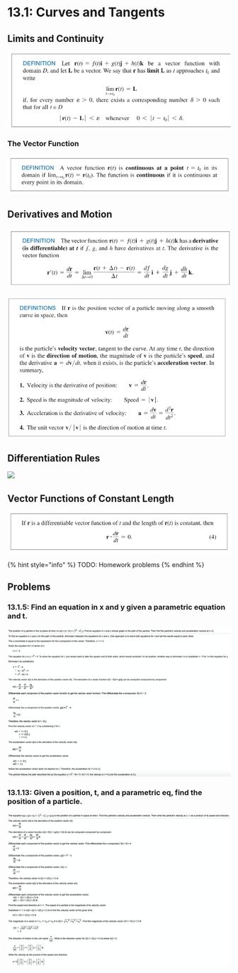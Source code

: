 # 13.1: Curves and Tangents

## Limits and Continuity

![](<../../../../../.gitbook/assets/image (292).png>)

### The Vector Function

![](<../../../../../.gitbook/assets/image (293).png>)

## Derivatives and Motion

![](<../../../../../.gitbook/assets/image (294).png>)

![](<../../../../../.gitbook/assets/image (295).png>)

## Differentiation Rules

![](<../../../../../.gitbook/assets/image (259) (1) (1).png>)

## Vector Functions of Constant Length

![](<../../../../../.gitbook/assets/image (296).png>)

{% hint style="info" %}
TODO: Homework problems
{% endhint %}

## Problems

### 13.1.5: Find an equation in x and y given a parametric equation and t.

![](<../../../../../.gitbook/assets/image (307).png>)

### 13.1.13: Given a position, t, and a parametric eq, find the position of a particle.

![](<../../../../../.gitbook/assets/image (308).png>)
